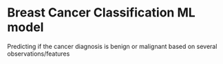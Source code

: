 # Breast Cancer Classification ML model
 Predicting if the cancer diagnosis is benign or malignant based on several observations/features

